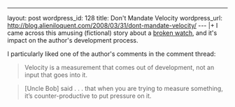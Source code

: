 --- 
layout: post
wordpress_id: 128
title: Don't Mandate Velocity
wordpress_url: http://blog.alieniloquent.com/2008/03/31/dont-mandate-velocity/
--- |+
I came across this amusing (fictional) story about a [broken watch][1], and
it's impact on the author's development process.

I particularly liked one of the author's comments in the comment thread:

> Velocity is a measurement that comes out of development, not an input that
goes into it.

>

> \[Uncle Bob\] said . . . that when you are trying to measure something, it’s
counter-productive to put pressure on it.

   [1]: http://blog.objectmentor.com/articles/2008/03/05/turn-back-the-dial

